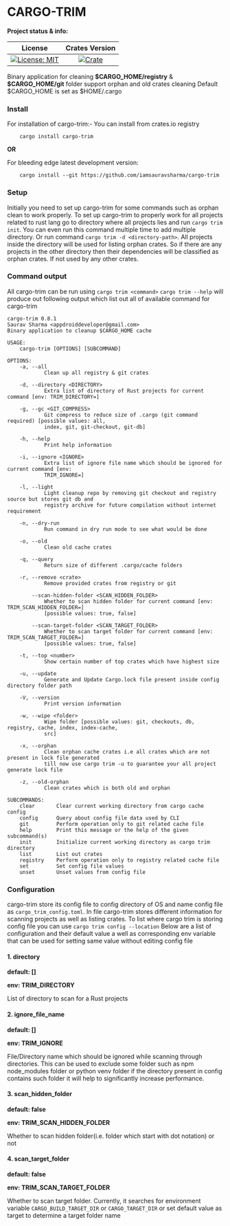 # CARGO-TRIM

**Project status & info:**

| License | Crates Version |
| :-----: | :------------: |
| [![License: MIT][license_badge]][license_link] | [![Crate][cratesio_badge]][cratesio_link] |

Binary application for cleaning __\$CARGO_HOME/registry__  & __\$CARGO_HOME/git__ folder support orphan and old crates cleaning
Default \$CARGO_HOME is set as \$HOME/.cargo

### Install

For installation of cargo-trim:-
You can install from crates.io registry
```
    cargo install cargo-trim
```
__OR__

For bleeding edge latest development version:
```
    cargo install --git https://github.com/iamsauravsharma/cargo-trim
```

### Setup
Initially you need to set up cargo-trim for some commands such as orphan clean to work properly.
To set up cargo-trim to properly work for all projects related to rust lang go to directory where all projects lies and run
`cargo trim init`. You can even run this command multiple time to add multiple directory.
Or run command `cargo trim -d <directory-path>`. All projects inside the directory will be used for listing orphan crates. So
if there are any projects in the other directory then their dependencies will be classified as orphan crates. If not used by any
other crates.

### Command output
All cargo-trim can be run using `cargo trim <command>`
`cargo trim --help` will produce out following output which list out all of available command for cargo-trim
```
cargo-trim 0.8.1
Saurav Sharma <appdroiddeveloper@gmail.com>
Binary application to cleanup $CARGO_HOME cache

USAGE:
    cargo-trim [OPTIONS] [SUBCOMMAND]

OPTIONS:
    -a, --all
            Clean up all registry & git crates

    -d, --directory <DIRECTORY>
            Extra list of directory of Rust projects for current command [env: TRIM_DIRECTORY=]

    -g, --gc <GIT_COMPRESS>
            Git compress to reduce size of .cargo (git command required) [possible values: all,
            index, git, git-checkout, git-db]

    -h, --help
            Print help information

    -i, --ignore <IGNORE>
            Extra list of ignore file name which should be ignored for current command [env:
            TRIM_IGNORE=]

    -l, --light
            Light cleanup repo by removing git checkout and registry source but stores git db and
            registry archive for future compilation without internet requirement

    -n, --dry-run
            Run command in dry run mode to see what would be done

    -o, --old
            Clean old cache crates

    -q, --query
            Return size of different .cargo/cache folders

    -r, --remove <crate>
            Remove provided crates from registry or git

        --scan-hidden-folder <SCAN_HIDDEN_FOLDER>
            Whether to scan hidden folder for current command [env: TRIM_SCAN_HIDDEN_FOLDER=]
            [possible values: true, false]

        --scan-target-folder <SCAN_TARGET_FOLDER>
            Whether to scan target folder for current command [env: TRIM_SCAN_TARGET_FOLDER=]
            [possible values: true, false]

    -t, --top <number>
            Show certain number of top crates which have highest size

    -u, --update
            Generate and Update Cargo.lock file present inside config directory folder path

    -V, --version
            Print version information

    -w, --wipe <folder>
            Wipe folder [possible values: git, checkouts, db, registry, cache, index, index-cache,
            src]

    -x, --orphan
            Clean orphan cache crates i.e all crates which are not present in lock file generated
            till now use cargo trim -u to guarantee your all project generate lock file

    -z, --old-orphan
            Clean crates which is both old and orphan

SUBCOMMANDS:
    clear       Clear current working directory from cargo cache config
    config      Query about config file data used by CLI
    git         Perform operation only to git related cache file
    help        Print this message or the help of the given subcommand(s)
    init        Initialize current working directory as cargo trim directory
    list        List out crates
    registry    Perform operation only to registry related cache file
    set         Set config file values
    unset       Unset values from config file
```

### Configuration
cargo-trim store its config file to config directory of OS and name config file as `cargo_trim_config.toml`.
In file cargo-trim stores different information for scanning projects as well as listing crates.
To list where cargo trim is storing config file you can use `cargo trim config --location`
Below are a list of configuration and their default value a well as corresponding env variable that can be used for setting
same value without editing config file

#### 1. directory

__default: []__

__env: TRIM_DIRECTORY__

List of directory to scan for a Rust projects

#### 2. __ignore_file_name__

__default: []__

__env: TRIM_IGNORE__

File/Directory name which should be ignored while scanning through directories. This can be used to exclude some folder
such as npm node_modules folder or python venv folder if the directory present in config contains such folder it will help
to significantly increase performance.

#### 3. __scan_hidden_folder__

__default: false__

__env: TRIM_SCAN_HIDDEN_FOLDER__

Whether to scan hidden folder(i.e. folder which start with dot notation) or not

#### 4. __scan_target_folder__

__default: false__

__env: TRIM_SCAN_TARGET_FOLDER__

Whether to scan target folder. Currently, it searches for environment variable `CARGO_BUILD_TARGET_DIR` or `CARGO_TARGET_DIR`
or set default value as target to determine a target folder name

[license_badge]: https://img.shields.io/github/license/iamsauravsharma/cargo-trim.svg?style=for-the-badge
[license_link]: LICENSE

[cratesio_badge]: https://img.shields.io/crates/v/cargo-trim.svg?style=for-the-badge
[cratesio_link]: https://crates.io/crates/cargo-trim
